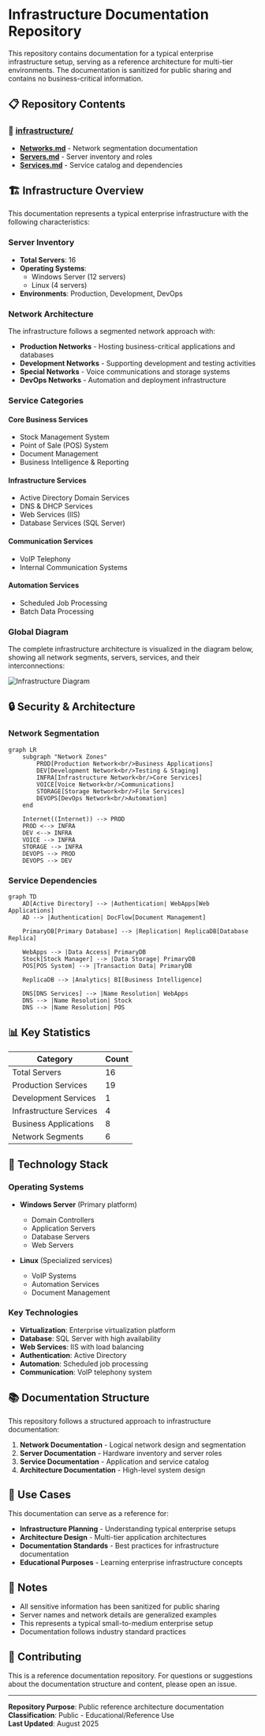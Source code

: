# Infrastructure Documentation Repository

This repository contains documentation for a typical enterprise infrastructure setup, serving as a reference architecture for multi-tier environments. The documentation is sanitized for public sharing and contains no business-critical information.

## 📋 Repository Contents

### 📁 [infrastructure/](./infrastructure/)
- **[Networks.md](./infrastructure/Networks.md)** - Network segmentation documentation
- **[Servers.md](./infrastructure/Servers.md)** - Server inventory and roles
- **[Services.md](./infrastructure/Services.md)** - Service catalog and dependencies

## 🏗️ Infrastructure Overview

This documentation represents a typical enterprise infrastructure with the following characteristics:

### Server Inventory
- **Total Servers**: 16
- **Operating Systems**: 
  - Windows Server (12 servers)
  - Linux (4 servers)
- **Environments**: Production, Development, DevOps

### Network Architecture
The infrastructure follows a segmented network approach with:

- **Production Networks** - Hosting business-critical applications and databases
- **Development Networks** - Supporting development and testing activities
- **Special Networks** - Voice communications and storage systems
- **DevOps Networks** - Automation and deployment infrastructure

### Service Categories

#### Core Business Services
- Stock Management System
- Point of Sale (POS) System
- Document Management
- Business Intelligence & Reporting

#### Infrastructure Services
- Active Directory Domain Services
- DNS & DHCP Services
- Web Services (IIS)
- Database Services (SQL Server)

#### Communication Services
- VoIP Telephony
- Internal Communication Systems

#### Automation Services
- Scheduled Job Processing
- Batch Data Processing

### Global Diagram

The complete infrastructure architecture is visualized in the diagram below, showing all network segments, servers, services, and their interconnections:

![Infrastructure Diagram](./images/diagram.png)

## 🔒 Security & Architecture

### Network Segmentation
```mermaid
graph LR
    subgraph "Network Zones"
        PROD[Production Network<br/>Business Applications]
        DEV[Development Network<br/>Testing & Staging]
        INFRA[Infrastructure Network<br/>Core Services]
        VOICE[Voice Network<br/>Communications]
        STORAGE[Storage Network<br/>File Services]
        DEVOPS[DevOps Network<br/>Automation]
    end
    
    Internet((Internet)) --> PROD
    PROD <--> INFRA
    DEV <--> INFRA
    VOICE --> INFRA
    STORAGE --> INFRA
    DEVOPS --> PROD
    DEVOPS --> DEV
```

### Service Dependencies
```mermaid
graph TD
    AD[Active Directory] --> |Authentication| WebApps[Web Applications]
    AD --> |Authentication| DocFlow[Document Management]
    
    PrimaryDB[Primary Database] --> |Replication| ReplicaDB[Database Replica]
    
    WebApps --> |Data Access| PrimaryDB
    Stock[Stock Manager] --> |Data Storage| PrimaryDB
    POS[POS System] --> |Transaction Data| PrimaryDB
    
    ReplicaDB --> |Analytics| BI[Business Intelligence]
    
    DNS[DNS Services] --> |Name Resolution| WebApps
    DNS --> |Name Resolution| Stock
    DNS --> |Name Resolution| POS
```

## 📊 Key Statistics

| Category | Count |
|----------|-------|
| Total Servers | 16 |
| Production Services | 19 |
| Development Services | 1 |
| Infrastructure Services | 4 |
| Business Applications | 8 |
| Network Segments | 6 |

## 🚀 Technology Stack

### Operating Systems
- **Windows Server** (Primary platform)
  - Domain Controllers
  - Application Servers  
  - Database Servers
  - Web Servers

- **Linux** (Specialized services)
  - VoIP Systems
  - Automation Services
  - Document Management

### Key Technologies
- **Virtualization**: Enterprise virtualization platform
- **Database**: SQL Server with high availability
- **Web Services**: IIS with load balancing
- **Authentication**: Active Directory
- **Automation**: Scheduled job processing
- **Communication**: VoIP telephony system

## 📚 Documentation Structure

This repository follows a structured approach to infrastructure documentation:

1. **Network Documentation** - Logical network design and segmentation
2. **Server Documentation** - Hardware inventory and server roles  
3. **Service Documentation** - Application and service catalog
4. **Architecture Documentation** - High-level system design

## 🎯 Use Cases

This documentation can serve as a reference for:

- **Infrastructure Planning** - Understanding typical enterprise setups
- **Architecture Design** - Multi-tier application architectures
- **Documentation Standards** - Best practices for infrastructure documentation
- **Educational Purposes** - Learning enterprise infrastructure concepts

## 📝 Notes

- All sensitive information has been sanitized for public sharing
- Server names and network details are generalized examples
- This represents a typical small-to-medium enterprise setup
- Documentation follows industry standard practices

## 🤝 Contributing

This is a reference documentation repository. For questions or suggestions about the documentation structure and content, please open an issue.

---

**Repository Purpose**: Public reference architecture documentation  
**Classification**: Public - Educational/Reference Use  
**Last Updated**: August 2025